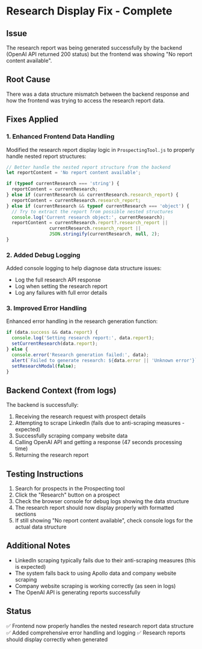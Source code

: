 # Research Display Fix - Complete

## Issue
The research report was being generated successfully by the backend (OpenAI API returned 200 status) but the frontend was showing "No report content available".

## Root Cause
There was a data structure mismatch between the backend response and how the frontend was trying to access the research report data.

## Fixes Applied

### 1. Enhanced Frontend Data Handling
Modified the research report display logic in `ProspectingTool.js` to properly handle nested report structures:

```javascript
// Better handle the nested report structure from the backend
let reportContent = 'No report content available';

if (typeof currentResearch === 'string') {
  reportContent = currentResearch;
} else if (currentResearch && currentResearch.research_report) {
  reportContent = currentResearch.research_report;
} else if (currentResearch && typeof currentResearch === 'object') {
  // Try to extract the report from possible nested structures
  console.log('Current research object:', currentResearch);
  reportContent = currentResearch.report?.research_report || 
                currentResearch.research_report || 
                JSON.stringify(currentResearch, null, 2);
}
```

### 2. Added Debug Logging
Added console logging to help diagnose data structure issues:
- Log the full research API response
- Log when setting the research report
- Log any failures with full error details

### 3. Improved Error Handling
Enhanced error handling in the research generation function:
```javascript
if (data.success && data.report) {
  console.log('Setting research report:', data.report);
  setCurrentResearch(data.report);
} else {
  console.error('Research generation failed:', data);
  alert(`Failed to generate research: ${data.error || 'Unknown error'}`);
  setResearchModal(false);
}
```

## Backend Context (from logs)
The backend is successfully:
1. Receiving the research request with prospect details
2. Attempting to scrape LinkedIn (fails due to anti-scraping measures - expected)
3. Successfully scraping company website data
4. Calling OpenAI API and getting a response (47 seconds processing time)
5. Returning the research report

## Testing Instructions
1. Search for prospects in the Prospecting tool
2. Click the "Research" button on a prospect
3. Check the browser console for debug logs showing the data structure
4. The research report should now display properly with formatted sections
5. If still showing "No report content available", check console logs for the actual data structure

## Additional Notes
- LinkedIn scraping typically fails due to their anti-scraping measures (this is expected)
- The system falls back to using Apollo data and company website scraping
- Company website scraping is working correctly (as seen in logs)
- The OpenAI API is generating reports successfully

## Status
✅ Frontend now properly handles the nested research report data structure
✅ Added comprehensive error handling and logging
✅ Research reports should display correctly when generated
